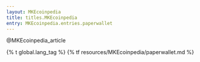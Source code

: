 ```yaml
---
layout: MKEcoinpedia
title: titles.MKEcoinpedia
entry: MKEcoinpedia.entries.paperwallet
---
```


@MKEcoinpedia_article

{% t global.lang_tag %}
{% tf resources/MKEcoinpedia/paperwallet.md %}
